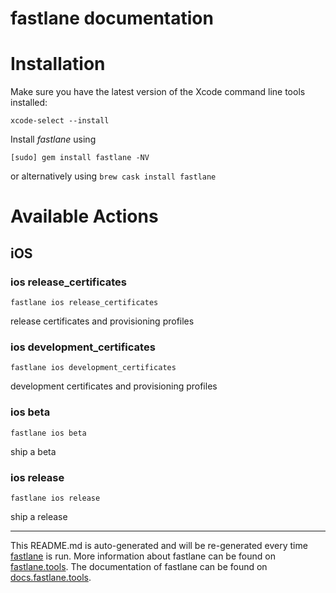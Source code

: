 fastlane documentation
================
# Installation

Make sure you have the latest version of the Xcode command line tools installed:

```
xcode-select --install
```

Install _fastlane_ using
```
[sudo] gem install fastlane -NV
```
or alternatively using `brew cask install fastlane`

# Available Actions
## iOS
### ios release_certificates
```
fastlane ios release_certificates
```
release certificates and provisioning profiles
### ios development_certificates
```
fastlane ios development_certificates
```
development certificates and provisioning profiles
### ios beta
```
fastlane ios beta
```
ship a beta
### ios release
```
fastlane ios release
```
ship a release

----

This README.md is auto-generated and will be re-generated every time [fastlane](https://fastlane.tools) is run.
More information about fastlane can be found on [fastlane.tools](https://fastlane.tools).
The documentation of fastlane can be found on [docs.fastlane.tools](https://docs.fastlane.tools).
